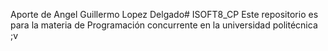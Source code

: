 Aporte de Angel Guillermo Lopez Delgado# ISOFT8_CP
Este repositorio es para la materia de Programación concurrente en la universidad politécnica
;v
